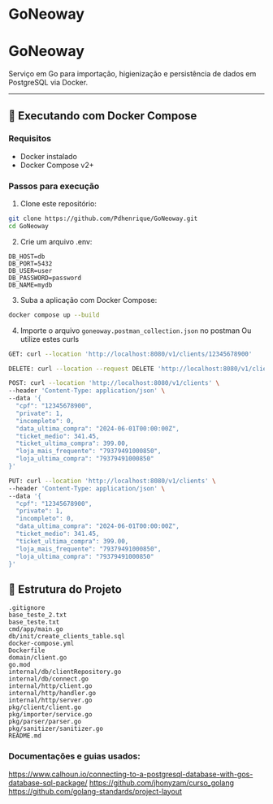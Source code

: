 # GoNeoway

# GoNeoway

Serviço em Go para importação, higienização e persistência de dados em PostgreSQL via Docker.

---

## 🐳 Executando com Docker Compose

### Requisitos

- Docker instalado
- Docker Compose v2+

### Passos para execução

1. Clone este repositório:

```bash
git clone https://github.com/Pdhenrique/GoNeoway.git
cd GoNeoway
```

2. Crie um arquivo .env:

```env
DB_HOST=db
DB_PORT=5432
DB_USER=user
DB_PASSWORD=password
DB_NAME=mydb
```

3. Suba a aplicação com Docker Compose:

```bash
docker compose up --build
```

4. Importe o arquivo `goneoway.postman_collection.json` no postman
   Ou utilize estes curls

```bash
GET: curl --location 'http://localhost:8080/v1/clients/12345678900'

DELETE: curl --location --request DELETE 'http://localhost:8080/v1/clients/12345678900'

POST: curl --location 'http://localhost:8080/v1/clients' \
--header 'Content-Type: application/json' \
--data '{
  "cpf": "12345678900",
  "private": 1,
  "incompleto": 0,
  "data_ultima_compra": "2024-06-01T00:00:00Z",
  "ticket_medio": 341.45,
  "ticket_ultima_compra": 399.00,
  "loja_mais_frequente": "79379491000850",
  "loja_ultima_compra": "79379491000850"
}'

PUT: curl --location 'http://localhost:8080/v1/clients' \
--header 'Content-Type: application/json' \
--data '{
  "cpf": "12345678900",
  "private": 1,
  "incompleto": 0,
  "data_ultima_compra": "2024-06-01T00:00:00Z",
  "ticket_medio": 341.45,
  "ticket_ultima_compra": 399.00,
  "loja_mais_frequente": "79379491000850",
  "loja_ultima_compra": "79379491000850"
}'
```

## 📁 Estrutura do Projeto

```
.gitignore
base_teste_2.txt
base_teste.txt
cmd/app/main.go
db/init/create_clients_table.sql
docker-compose.yml
Dockerfile
domain/client.go
go.mod
internal/db/clientRepository.go
internal/db/connect.go
internal/http/client.go
internal/http/handler.go
internal/http/server.go
pkg/client/client.go
pkg/importer/service.go
pkg/parser/parser.go
pkg/sanitizer/sanitizer.go
README.md
```

### Documentações e guias usados:

https://www.calhoun.io/connecting-to-a-postgresql-database-with-gos-database-sql-package/
https://github.com/jhonyzam/curso_golang
https://github.com/golang-standards/project-layout
